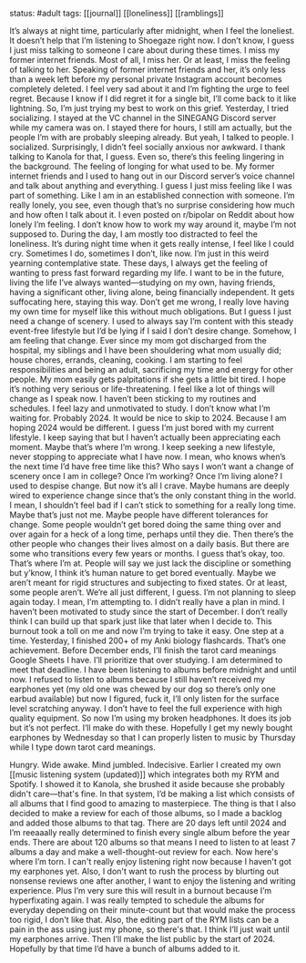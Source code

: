status: #adult 
tags: [[journal]] [[loneliness]] [[ramblings]]

It’s always at night time, particularly after midnight, when I feel the loneliest. It doesn’t help that I’m listening to Shoegaze right now. I don’t know, I guess I just miss talking to someone I care about during these times. I miss my former internet friends. Most of all, I miss her. Or at least, I miss the feeling of talking to her. Speaking of former internet friends and her, it’s only less than a week left before my personal private Instagram account becomes completely deleted. I feel very sad about it and I’m fighting the urge to feel regret. Because I know if I did regret it for a single bit, I’ll come back to it like lightning. So, I’m just trying my best to work on this grief. Yesterday, I tried socializing. I stayed at the VC channel in the SINEGANG Discord server while my camera was on. I stayed there for hours, I still am actually, but the people I’m with are probably sleeping already. But yeah, I talked to people. I socialized. Surprisingly, I didn’t feel socially anxious nor awkward. I thank talking to Kanola for that, I guess. Even so, there’s this feeling lingering in the background. The feeling of longing for what used to be. My former internet friends and I used to hang out in our Discord server’s voice channel and talk about anything and everything. I guess I just miss feeling like I was part of something. Like I am in an established connection with someone. I’m really lonely, you see, even though that’s no surprise considering how much and how often I talk about it. I even posted on r/bipolar on Reddit about how lonely I’m feeling. I don’t know how to work my way around it, maybe I’m not supposed to. During the day, I am mostly too distracted to feel the loneliness. It’s during night time when it gets really intense, I feel like I could cry. Sometimes I do, sometimes I don’t, like now. I’m just in this weird yearning contemplative state. These days, I always get the feeling of wanting to press fast forward regarding my life. I want to be in the future, living the life I’ve always wanted—studying on my own, having friends, having a significant other, living alone, being financially independent. It gets suffocating here, staying this way. Don’t get me wrong, I really love having my own time for myself like this without much obligations. But I guess I just need a change of scenery. I used to always say I’m content with this steady event-free lifestyle but I’d be lying if I said I don’t desire change. Somehow, I am feeling that change. Ever since my mom got discharged from the hospital, my siblings and I have been shouldering what mom usually did; house chores, errands, cleaning, cooking. I am starting to feel responsibilities and being an adult, sacrificing my time and energy for other people. My mom easily gets palpitations if she gets a little bit tired. I hope it’s nothing very serious or life-threatening. I feel like a lot of things will change as I speak now. I haven’t been sticking to my routines and schedules. I feel lazy and unmotivated to study. I don’t know what I’m waiting for. Probably 2024. It would be nice to skip to 2024. Because I am hoping 2024 would be different. I guess I’m just bored with my current lifestyle. I keep saying that but I haven’t actually been appreciating each moment. Maybe that’s where I’m wrong. I keep seeking a new lifestyle, never stopping to appreciate what I have now. I mean, who knows when’s the next time I’d have free time like this? Who says I won’t want a change of scenery once I am in college? Once I’m working? Once I’m living alone? I used to despise change. But now it’s all I crave. Maybe humans are deeply wired to experience change since that’s the only constant thing in the world. I mean, I shouldn’t feel bad if I can’t stick to something for a really long time. Maybe that’s just not me. Maybe people have different tolerances for change. Some people wouldn’t get bored doing the same thing over and over again for a heck of a long time, perhaps until they die. Then there’s the other people who changes their lives almost on a daily basis. But there are some who transitions every few years or months. I guess that’s okay, too. That’s where I’m at. People will say we just lack the discipline or something but y’know, I think it’s human nature to get bored eventually. Maybe we aren’t meant for rigid structures and subjecting to fixed states. Or at least, some people aren’t. We’re all just different, I guess. I’m not planning to sleep again today. I mean, I’m attempting to. I didn’t really have a plan in mind. I haven’t been motivated to study since the start of December. I don’t really think I can build up that spark just like that later when I decide to. This burnout took a toll on me and now I’m trying to take it easy. One step at a time. Yesterday, I finished 200+ of my Anki biology flashcards. That’s one achievement. Before December ends, I’ll finish the tarot card meanings Google Sheets I have. I’ll prioritize that over studying. I am determined to meet that deadline. I have been listening to albums before midnight and until now. I refused to listen to albums because I still haven’t received my earphones yet (my old one was chewed by our dog so there’s only one earbud available) but now I figured, fuck it, I’ll only listen for the surface level scratching anyway. I don’t have to feel the full experience with high quality equipment. So now I’m using my broken headphones. It does its job but it’s not perfect. I’ll make do with these. Hopefully I get my newly bought earphones by Wednesday so that I can properly listen to music by Thursday while I type down tarot card meanings.  

Hungry. Wide awake. Mind jumbled. Indecisive. Earlier I created my own [[music listening system (updated)]] which integrates both my RYM and Spotify. I showed it to Kanola, she brushed it aside because she probably didn't care—that's fine. In that system, I’d be making a list which consists of all albums that I find good to amazing to masterpiece. The thing is that I also decided to make a review for each of those albums, so I made a backlog and added those albums to that tag. There are 20 days left until 2024 and I’m reeaaally really determined to finish every single album before the year ends. There are about 120 albums so that means I need to listen to at least 7 albums a day and make a well-thought-out review for each. Now here's where I’m torn. I can't really enjoy listening right now because I haven't got my earphones yet. Also, I don't want to rush the process by blurting out nonsense reviews one after another, I want to enjoy the listening and writing experience. Plus I’m very sure this will result in a burnout because I’m hyperfixating again. I was really tempted to schedule the albums for everyday depending on their minute-count but that would make the process too rigid, I don't like that. Also, the editing part of the RYM lists can be a pain in the ass using just my phone, so there's that. I think I’ll just wait until my earphones arrive. Then I’ll make the list public by the start of 2024. Hopefully by that time I’d have a bunch of albums added to it.